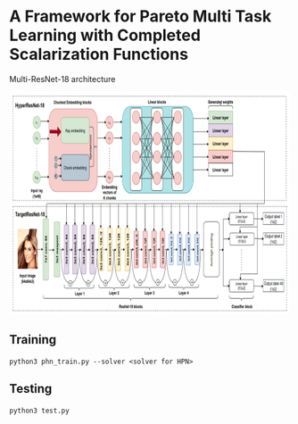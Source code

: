 # A Framework for Pareto Multi Task Learning with Completed Scalarization Functions

Multi-ResNet-18 architecture

<img src="resnet.jpg" alt=”Image” style="width:800px;height:400px;">

## Training
```
python3 phn_train.py --solver <solver for HPN> 
```
## Testing
```
python3 test.py
```

